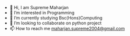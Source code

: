 - 👋 Hi, I am Supreme Maharjan
- 👀 I’m interested in Programming
- 🌱 I’m currently studying Bsc(Hons)Computing 
- 💞️ I’m looking to collaborate on python project
- 📫 How to reach me maharjan.supreme2004@gmail.com


